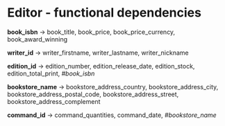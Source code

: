 Editor - functional dependencies
===========

**book_isbn**           -> book_title, book_price, book_price_currency, book_award_winning

**writer_id**           -> writer_firstname, writer_lastname, writer_nickname

**edition_id**          -> edition_number, edition_release_date, edition_stock, edition_total_print, *#book_isbn*

**bookstore_name**      -> bookstore_address_country, bookstore_address_city, bookstore_address_postal_code, bookstore_address_street, bookstore_address_complement

**command_id**            -> command_quantities, command_date, *#bookstore_name*